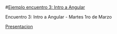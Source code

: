 #[Ejemplo encuentro 3: Intro a Angular](http://gillchristian.github.io/font-awesome-store)

Encuentro 3: Intro a Angular - Martes 1ro de Marzo


[Presentacion](https://slides.com/christiangill/angular-js-intro)